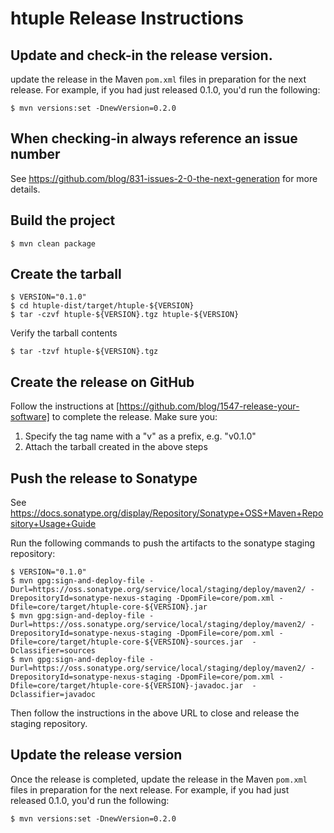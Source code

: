 # htuple Release Instructions

## Update and check-in the release version.

update the release in the Maven `pom.xml` files in preparation for
the next release. For example, if you had just released 0.1.0, you'd run the following:

    $ mvn versions:set -DnewVersion=0.2.0

## When checking-in always reference an issue number

See https://github.com/blog/831-issues-2-0-the-next-generation for more details.

## Build the project

    $ mvn clean package

## Create the tarball

    $ VERSION="0.1.0"
    $ cd htuple-dist/target/htuple-${VERSION}
    $ tar -czvf htuple-${VERSION}.tgz htuple-${VERSION}

Verify the tarball contents

    $ tar -tzvf htuple-${VERSION}.tgz

## Create the release on GitHub
Follow the instructions at [https://github.com/blog/1547-release-your-software] to complete the release.
Make sure you:

1. Specify the tag name with a "v" as a prefix, e.g. "v0.1.0"
2. Attach the tarball created in the above steps

## Push the release to Sonatype

See https://docs.sonatype.org/display/Repository/Sonatype+OSS+Maven+Repository+Usage+Guide

Run the following commands to push the artifacts to the sonatype staging repository:

    $ VERSION="0.1.0"
    $ mvn gpg:sign-and-deploy-file -Durl=https://oss.sonatype.org/service/local/staging/deploy/maven2/ -DrepositoryId=sonatype-nexus-staging -DpomFile=core/pom.xml -Dfile=core/target/htuple-core-${VERSION}.jar
    $ mvn gpg:sign-and-deploy-file -Durl=https://oss.sonatype.org/service/local/staging/deploy/maven2/ -DrepositoryId=sonatype-nexus-staging -DpomFile=core/pom.xml -Dfile=core/target/htuple-core-${VERSION}-sources.jar  -Dclassifier=sources
    $ mvn gpg:sign-and-deploy-file -Durl=https://oss.sonatype.org/service/local/staging/deploy/maven2/ -DrepositoryId=sonatype-nexus-staging -DpomFile=core/pom.xml -Dfile=core/target/htuple-core-${VERSION}-javadoc.jar  -Dclassifier=javadoc

Then follow the instructions in the above URL to close and release the staging repository.

## Update the release version

Once the release is completed, update the release in the Maven `pom.xml` files in preparation for
the next release. For example, if you had just released 0.1.0, you'd run the following:

    $ mvn versions:set -DnewVersion=0.2.0
